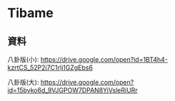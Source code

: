 # Tibame

## 資料

八卦版(小): https://drive.google.com/open?id=1BT4h4-kzrtCS_52P2i7C1rlj1GZgEbs6

八卦版(大): https://drive.google.com/open?id=15byko6d_9VJGPOW7DPAN8YiVsleRiURr
